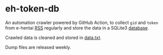 # eh-token-db

An automation crawler powered by GitHub Action, to collect `gid`
and `token` from e-hentai [RSS](https://xml.e-hentai.org/ehg.xml)
regularly and store the data in a SQLite3 [database](db.sqlite3).

Crawled data is cleaned and stored in [data.txt](data.txt).

Dump files are released weekly.
